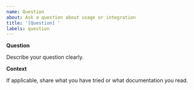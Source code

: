 ```yaml
---
name: Question
about: Ask a question about usage or integration
title: '[Question] '
labels: question
---
```


**Question**

Describe your question clearly.

**Context**

If applicable, share what you have tried or what documentation you read.
